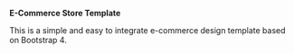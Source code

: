 **E-Commerce Store Template**

This is a simple and easy to integrate e-commerce design template based on Bootstrap 4.
